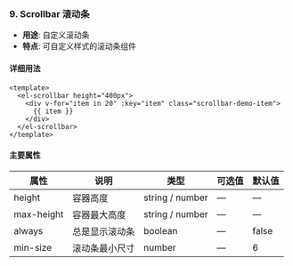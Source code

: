 ### 9. Scrollbar 滚动条
- **用途**: 自定义滚动条
- **特点**: 可自定义样式的滚动条组件

#### 详细用法
```vue
<template>
  <el-scrollbar height="400px">
    <div v-for="item in 20" :key="item" class="scrollbar-demo-item">
      {{ item }}
    </div>
  </el-scrollbar>
</template>
```

#### 主要属性
| 属性 | 说明 | 类型 | 可选值 | 默认值 |
|------|------|------|--------|--------|
| height | 容器高度 | string / number | — | — |
| max-height | 容器最大高度 | string / number | — | — |
| always | 总是显示滚动条 | boolean | — | false |
| min-size | 滚动条最小尺寸 | number | — | 6 | 